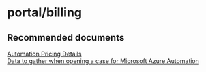 
<properties
    pageTitle="portal/billing"
    description="32501533Portalbilling"
    service="microsoft.automation"
    resource="automationaccounts"
    authors="adoyle"
    displayorder=""
    selfHelpType="generic"
    supportTopicIds="32501533"
    resourceTags=""
    productPesIds="15607"
    cloudEnvironments="MoonCake"
/>

# portal/billing


## **Recommended documents**
[Automation Pricing Details](https://www.azure.cn/pricing/details/automation/) <br>
[Data to gather when opening a case for Microsoft Azure Automation](https://support.microsoft.com/kb/3178510)
